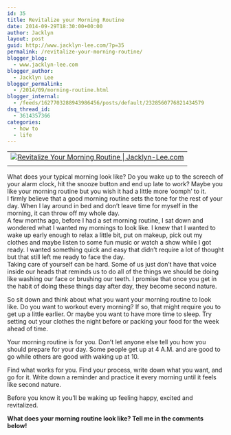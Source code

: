 ```yaml
---
id: 35
title: Revitalize your Morning Routine
date: 2014-09-29T18:30:00+00:00
author: Jacklyn
layout: post
guid: http://www.jacklyn-lee.com/?p=35
permalink: /revitalize-your-morning-routine/
blogger_blog:
  - www.jacklyn-lee.com
blogger_author:
  - Jacklyn Lee
blogger_permalink:
  - /2014/09/morning-routine.html
blogger_internal:
  - /feeds/1627703288943986456/posts/default/2328560776821434579
dsq_thread_id:
  - 3614357366
categories:
  - how to
  - life
---
```

<input class="jpibfi" type="hidden" />

<table align="center" cellpadding="0" cellspacing="0" style="margin-left: auto; margin-right: auto; text-align: center;">
  <tr>
    <td style="text-align: center;">
      <a href="http://i1.wp.com/www.jacklyn-lee.com/wp-content/uploads/2014/09/Revitalize-2BYour-2BMorning-2BRoutine.png" style="margin-left: auto; margin-right: auto;"><img alt="Revitalize Your Morning Routine | Jacklyn-Lee.com" border="0" src="http://i1.wp.com/www.jacklyn-lee.com/wp-content/uploads/2014/09/Revitalize-2BYour-2BMorning-2BRoutine.png" title="Revitalize Your Morning Routine | Jacklyn-Lee.com" data-recalc-dims="1" /></a>
    </td>
  </tr>
  
  <tr>
    <td style="text-align: center;">
    </td>
  </tr>
</table>

<div style="clear: both; text-align: left;">
  What does your typical morning look like? Do you wake up to the screech of your alarm clock, hit the snooze button and end up late to work? Maybe you like your morning routine but you wish it had a little more &#8216;oomph&#8217; to it.
</div>

<div>
</div>

<div>
  I firmly believe that a good morning routine sets the tone for the rest of your day. When I lay around in bed and don&#8217;t leave time for myself in the morning, it can throw off my whole day.
</div>

<div>
</div>

<div>
  A few months ago, before I had a set morning routine, I sat down and wondered what I wanted my mornings to look like. I knew that I wanted to wake up early enough to relax a little bit, put on makeup, pick out my clothes and maybe listen to some fun music or watch a show while I got ready. I wanted something quick and easy that didn&#8217;t require a lot of thought but that still left me ready to face the day.
</div>

<div>
  Taking care of yourself can be hard. Some of us just don&#8217;t have that voice inside our heads that reminds us to do all of the things we should be doing like washing our face or brushing our teeth. I promise that once you get in the habit of doing these things day after day, they become second nature.</p> 
  
  <p>
    So sit down and think about what you want your morning routine to look like. Do you want to workout every morning? If so, that might require you to get up a little earlier. Or maybe you want to have more time to sleep. Try setting out your clothes the night before or packing your food for the week ahead of time.
  </p>
  
  <p>
    Your morning routine is for you. Don&#8217;t let anyone else tell you how you should prepare for your day. Some people get up at 4 A.M. and are good to go while others are good with waking up at 10.
  </p>
  
  <p>
    Find what works for you. Find your process, write down what you want, and go for it. Write down a reminder and practice it every morning until it feels like second nature.
  </p>
  
  <p>
    Before you know it you&#8217;ll be waking up feeling happy, excited and revitalized.
  </p>
  
  <p>
    <b>What does your morning routine look like? Tell me in the comments below!</b></div>